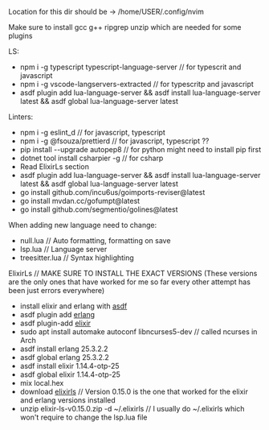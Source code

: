 Location for this dir should be -> /home/USER/.config/nvim

Make sure to install gcc g++ ripgrep unzip which are needed for some plugins

LS:

- npm i -g typescript typescript-language-server // for typescrit and javascript
- npm i -g vscode-langservers-extracted // for typescritp and javascript
- asdf plugin add lua-language-server && asdf install lua-language-server latest && asdf global lua-language-server latest

Linters:

- npm i -g eslint_d // for javascript, typescript
- npm i -g @fsouza/prettierd // for javascript, typescript ??
- pip install --upgrade autopep8 // for python might need to install pip first
- dotnet tool install csharpier -g // for csharp
- Read ElixirLs section
- asdf plugin add lua-language-server && asdf install lua-language-server latest && asdf global lua-language-server latest
- go install github.com/incu6us/goimports-reviser@latest
- go install mvdan.cc/gofumpt@latest
- go install github.com/segmentio/golines@latest

When adding new language need to change:

- null.lua // Auto formatting, formatting on save
- lsp.lua // Language server
- treesitter.lua // Syntax highlighting

ElixirLs // MAKE SURE TO INSTALL THE EXACT VERSIONS (These versions are the only ones that have worked for me so far every other attempt has been just errors everywhere)

- install elixir and erlang with [asdf](https://asdf-vm.com/guide/getting-started.html)
- asdf plugin add [erlang](https://github.com/asdf-vm/asdf-erlang.git)
- asdf plugin-add [elixir](https://github.com/asdf-vm/asdf-elixir.git)
- sudo apt install automake autoconf libncurses5-dev // called ncurses in Arch
- asdf install erlang 25.3.2.2
- asdf global erlang 25.3.2.2
- asdf install elixir 1.14.4-otp-25
- asdf global elixir 1.14.4-otp-25
- mix local.hex
- download [elixirls](https://github.com/elixir-lsp/elixir-ls/releases) // Version 0.15.0 is the one that worked for the elixir and erlang versions installed
- unzip elixir-ls-v0.15.0.zip -d ~/.elixirls // I usually do ~/.elixirls which won't require to change the lsp.lua file
